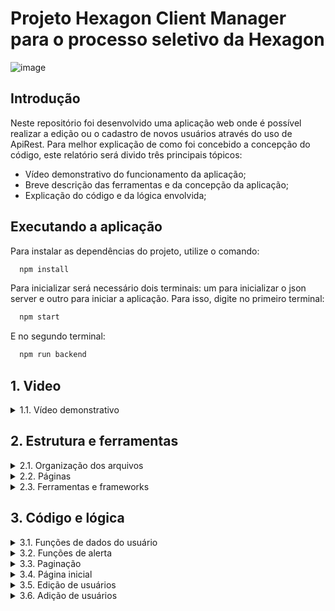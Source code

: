 # Projeto Hexagon Client Manager para o processo seletivo da Hexagon

![image](https://user-images.githubusercontent.com/112974999/208308889-815265b4-15bc-497f-adc3-232552d3b810.png)

## Introdução

Neste repositório foi desenvolvido uma aplicação web onde é possível realizar a edição ou o cadastro de novos usuários através do uso de ApiRest. Para melhor explicação de como foi concebido a concepção do código, este relatório será divido três principais tópicos:

* Vídeo demonstrativo do funcionamento da aplicação;
* Breve descrição das ferramentas e da concepção da aplicação;
* Explicação do código e da lógica envolvida;

## Executando a aplicação

Para instalar as dependências do projeto, utilize o comando:

  ```bash
    npm install
  ```

Para inicializar será necessário dois terminais: um para inicializar o json server e outro para iniciar a aplicação. Para isso, digite no primeiro terminal:

  ```bash
    npm start
  ```

E no segundo terminal:

  ```bash
    npm run backend
  ```
## 1. Video

<details>
  <summary>1.1. Vídeo demonstrativo</summary><br />
    [Assistir o vídeo] (https://clipchamp.com/watch/WcTxfhf6NcR)        
</details>

## 2. Estrutura e ferramentas
  
  <details>
    <summary>2.1. Organização dos arquivos</summary><br/>
    Para facilitar a leitura e otimização de funções, o código possui uma pasta principal onde se encontram todos os arquivos Javascript chamada <strong>src</strong>. Dentro desta existem os seguintes diretórios:
  
* <strong>functions</strong> - Dentro desta pasta existem arquivos com as funções usadas em todas as páginas da aplicação, ou seja, funções globais;
* <strong>component</strong> - Dentro desta pasta temos os componentes que serão renderizados em cada página da aplicação feita em React.js;
* <strong>pages</strong> - Dentro desta pasta temos as páginas da aplicação que renderizam os componentes dependendo do caminho que estamos (/edit, /home, etc)
  </details>
  
  <details>
    <summary>2.2. Páginas</summary><br/>
    A aplicação possui duas páginas principais, Main, página principal onde é mostrada ao usuário as informações dos clientes recuperados da API e a página de gerenciamento de usuários, podendo ser tanto para edição ou adição, dependendo do tipo de parâmetro que irá receber.
  </details>

  <details>
    <summary>2.3. Ferramentas e frameworks</summary><br/>
    O framework Bootstrap foi usado para realizar a estilização de todos os botões (confirmação, deletar, etc), campos de input (texto e select) e para a paginação. Para a criação de um site que terá a API contendo os usuários foi necessário o uso da ferramenta json server. Criando a pasta <strong>db</strong> no diretório principal da aplicação, e, dentro dela, o arquivo db.json, podemos inicializar uma API vazia ou não. No caso desta aplicação, já foi pré criado alguns usuários para facilitar alguns testes.<br/>
  Para realizar as requisições à API foi optado o uso do Axios. Com ele é possível realizar a atualização de usuário da API, a remoção e a adição através dos comandos GET, DELETE, PUT e POST. Por fim, para o envio de avisos foi utilizado o SweetAlert2. Com ele é possível criar janelas de confirmação, erros já pré definidas, podendo alterar a mensagem, as opções e o que será feito após seu aviso.
  </details>

## 3. Código e lógica

  <details>
    <summary>3.1. Funções de dados do usuário</summary><br/>
    De modo a melhorar o uso das funções de recuperar dados de usuários, todas as funções relativas a esta funcionalidade estão no diretório src/functions/userManager.js.
		Neste arquivo podemos editar a URL de origem da API para que a ferramenta Axios possa trabalhar com os dados. Se quisermos ler os usuários da API, usamos a função getUsers() que chama a função Axios.get e retorna um Array de Objetos com todos os dados dos clientes (nome, email, etc).<br/> 
		Para deletarmos um usuários utilizamos a função deleteUser(id). Passando o id do usuário o Axios irá executar a função Axios.delete e remover o usuário da API.<br/>
		Para atualizar um cliente, usamos a função updateUser(id, data), onde id é o id do cliente que queremos atualizar e data as informações que queremos atualizar, onde esta se encontra em forma de objeto.<br/>
		Por último, temos a função addUser(data) que recebe um objeto com as informações do usuário a ser adicionado e chama a função Axios.post para adicioná-lo na API.
  </details>

  <details>
    <summary>3.2. Funções de alerta</summary><br/>
		Para ajudar visualmente o usuário da aplicação, existem dois tipos de função que irão mostrar na tela uma mensagem que se encontram em src/functions/alert.js. A alertMessage(message, action) recebe uma mensagem para mostrar ao usuário e uma action, deletar, adicionar, atualizar. Este alerta também mostra duas opções de confirmar ou cancelar. Caso o usuário confirme, é retornada a mensagem de 'success', caso contrário, 'cancel'.<br/>
		A segunda função é a formError() usada para exibir uma mensagem de erro caso o usuário esqueça de preencher algum campo quando estiver adicionando ou editando um usuário.
  </details>

  <details>
    <summary>3.3. Paginação</summary><br/>
		A lógica de como é feita a paginação pode ser vista no arquivo src/functions/pagination.js. A principal função é a createPagination:


* Recebe como parâmetros um array com os usuários, a quantidade de usuários a ser mostrado por página, a página atual da paginação em que o usuário se encontra e uma função que é adicionada no onClick de cada botão de paginação.<br/>

Primeiro, essa função chama a setMaxPages que passando os parâmetros array de usuários e usuários por página e calcula quantas páginas devem existir. Dividindo o tamanho do array pelo número de usuários por página e, com este resultado, fazendo um Math.ceil conseguimos este valor. Por exemplo: caso o número de usuários por página seja 5 e existam 6 usuários, o Math.ceil irá arredondar o valor para cima retornando 2 páginas.<br/>
		Após termos este valor, a função createPagination irá verificar se serão exibidas mais de 3 páginas, pois, por padrão, a aplicação apenas mostra 3 páginas de paginação, por exemplo (1, 2, 3) ou (3, 4, 5). Caso o usuário esteja na primeira página e só exista uma página, será criado dinamicamente apenas um botão, e se por acaso esteja na primeira página e existam 20 páginas, serão criados 3 botões (1, 2, 3).<br/>
		A função que foi passada como parâmetro será chamada no evento de clique da página escolhida pelo usuário. Esta função irá alterar o estado do componente chamado currentPage e recarregar a função createPagination, porém, dessa vez, passando a nova página atual como parâmetro. Assim, caso esteja na página 2 irão ser mostrados os botões (1, 2, 3), na página 5 (4, 5, 6), e assim por diante.<br/>
		A visualização de usuários na página é dada pela função showUsersOnPage que recebe como parâmetros o array de usuários, a quantidade de usuários por página e a página que a aplicação se encontra. O último usuário a ser mostrado é o de index (paginaAtual * usuáriosPorPágina - 1) e o número mínimo é ((paginaAtual - 1) * usuáriosPorPágina).<br/>
		Explicação: Imaginando que a aplicação se encontra na página 2, mostrando 10 usuários por página e com um array de 50 usuários. Deve-se mostrar os usuários de index 10 a 19, assim o primeiro usuário é, segundo a fórmula, (2 - 1) * 10 = 10. O último usuário será o (2 * 10 - 1) = 19, ou seja, a função irá retornar o array filtrado com os usuários de index 10 a 19.
  </details>

  <details>
    <summary>3.4. Página inicial</summary><br/>
    Ao iniciarmos a página o React.js verificará qual o caminho da URL que o usuário se encontra. Como ele está na página principal irá renderizar a página Home ('/'). Nesta página é chamada a função componentDidMouth() para fazer o carregamento da API através da função getUsers e salvar o resultado no estado users.<br/>
		Para o filtro de busca são renderizados 4 inputs com as informações nome, cpf, cidade e usuários por página, e, cada vez que o usuário altera alguns destes campos a função handleChange é chamada e atualiza o estado de cada um dos filtros. Com esta atualização, antes de ser renderizado os usuários, a função filterUsers é chamada, e recebe o array de usuários, e, caso um dos estados de filtro seja diferente de undefined (usuário escreveu algo), é realizado um array.filter para definir o novo array de usuários a ser mostrado.<br/>
		Após este filtro o componente UserTable é renderizado, e recebe como props o array de usuários. Este componente renderiza uma lista dinamicamente dependendo de quantos usuários foram passados. A lista possui as informações de cada usuário e dois botões, Excluir e Editar. O botão Excluir recebe a função onClick handleDelete que exibe um mensagem se realmente deseja remover o usuário com as opções sim e cancel. Caso confirme, a função deleteUser é chamada e o usuário é deletado. O botão Edit transfere a página para o link ('/edit/id_do_usuário') para realizar as modificações.<br/>
		O botão adicionar que se encontra no canto superior direito da tabela redireciona a pessoa para o link ('/add') onde é possível adicionar novos usuários.
		Por último, a paginação é renderizada abaixo da lista (sua explicação pode ser vista no item 3.3).
		</details>

  <details>
    <summary>3.5. Edição de usuários</summary><br/>
			Ao clicar no botão Editar de um usuário a aplicação é redirecionada para a página ('/dit/id_do_usuario'). Nesta página, temos todos os campos de informação já preenchidos através do componentDidMount() que chama a função de getUsers e find neste array para achar o usuário com o id necessário e alterar o estado da aplicação com as informações recebidas. Ao preencher qualquer input a função handleChange é chamada, e altera o estado da aplicação.<br/>
			Caso a pessoa clique em Salvar, a função alertMessage será chamada mostrando um aviso com as opções de prosseguir ou não. Caso prossiga, a função retorna 'success' e a função updateUser é chamada atualizando os dados e redirecionando a aplicação para a página home.<br/>
			Caso a pessoa esqueça de preencher qualquer campo, a função formError é chamada exibindo uma mensagem de erro alertando que todos os campos precisam ser preenchidos.
		</details>

  <details>
    <summary>3.6. Adição de usuários</summary><br/>
			A página de adição utiliza os mesmos métodos da de edição, pois foi utilizado o mesmo componente. Porém existem algumas mudanças. Como não há informações prévias de usuário, os estados são carregados como uma string vazia sendo alterados à medida que o usuário preenche os campos. A mensagem de confirmação é alterada para se realmente deseja adicionar um usuário e na confirmação é chamada a função addUser para adicionar na API.
		</details>
